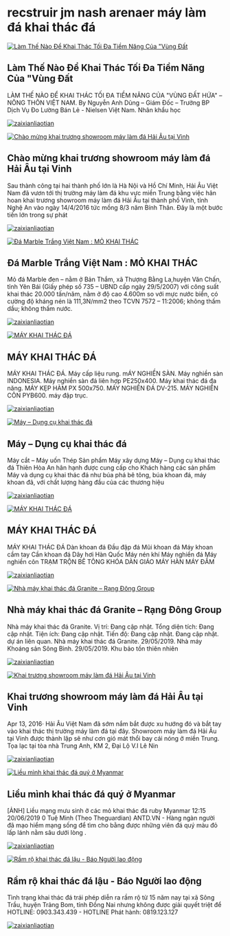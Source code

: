 # recstruir jm nash arenaer máy làm đá khai thác đá
<a href="https://mnn.zoosnet.net/LR/Chatpre.aspx?id=MNN94995150&p=https://topgrinding.com/" target="_blank">![Làm Thế Nào Để Khai Thác Tối Đa Tiềm Năng Của "Vùng Đất ](https://github.com/technlg/images/blob/main/24.jpg)</a>
## Làm Thế Nào Để Khai Thác Tối Đa Tiềm Năng Của "Vùng Đất 
LÀM THẾ NÀO ĐỂ KHAI THÁC TỐI ĐA TIỀM NĂNG CỦA "VÙNG ĐẤT HỨA" – NÔNG THÔN VIỆT NAM. By Nguyễn Anh Dũng – Giám Đốc – Trưởng BP Dịch Vụ Đo Lường Bán Lẻ - Nielsen Việt Nam. Nhân khẩu học 
<a href="https://mnn.zoosnet.net/LR/Chatpre.aspx?id=MNN94995150&p=https://topgrinding.com/" target="_blank"><img src="https://github.com/technlg/images/raw/main/chat11.jpg" alt="zaixianliaotian"/></a><a href="//whatsapp.shibangsoft.com/WhatsApp.php" ><img src="https://github.com/technlg/images/raw/main/chat11.png" alt=""></a>
<a href="https://mnn.zoosnet.net/LR/Chatpre.aspx?id=MNN94995150&p=https://topgrinding.com/" target="_blank">![Chào mừng khai trương showroom máy làm đá Hải Âu tại Vinh](https://github.com/technlg/images/blob/main/47.jpg)</a>
## Chào mừng khai trương showroom máy làm đá Hải Âu tại Vinh
Sau thành công tại hai thành phố lớn là Hà Nội và Hồ Chí Minh, Hải Âu Việt Nam đã vươn tới thị trường máy làm đá khu vực miền Trung bằng việc hân hoan khai trương showroom máy làm đá Hải Âu tại thành phố Vinh, tỉnh Nghệ An vào ngày 14/4/2016 tức mồng 8/3 năm Bính Thân. Đây là một bước tiến lớn trong sự phát 
<a href="https://mnn.zoosnet.net/LR/Chatpre.aspx?id=MNN94995150&p=https://topgrinding.com/" target="_blank"><img src="https://github.com/technlg/images/raw/main/chat11.jpg" alt="zaixianliaotian"/></a><a href="//whatsapp.shibangsoft.com/WhatsApp.php" ><img src="https://github.com/technlg/images/raw/main/chat11.png" alt=""></a>
<a href="https://mnn.zoosnet.net/LR/Chatpre.aspx?id=MNN94995150&p=https://topgrinding.com/" target="_blank">![Đá Marble Trắng Việt Nam : MỎ KHAI THÁC](https://github.com/technlg/images/blob/main/7.jpg)</a>
## Đá Marble Trắng Việt Nam : MỎ KHAI THÁC
Mỏ đá Marble đen – nằm ở Bản Thắm, xã Thượng Bằng La,huyện Văn Chấn, tỉnh Yên Bái (Giấy phép số 735 – UBND cấp ngày 29/5/2007) với công suất khai thác 20.000 tấn/năm, nằm ở độ cao 4.600m so với mực nước biển, có cường độ kháng nén là 111,3N/mm2 theo TCVN 7572 – 11:2006; không thấm dầu; không thấm nước.
<a href="https://mnn.zoosnet.net/LR/Chatpre.aspx?id=MNN94995150&p=https://topgrinding.com/" target="_blank"><img src="https://github.com/technlg/images/raw/main/chat11.jpg" alt="zaixianliaotian"/></a><a href="//whatsapp.shibangsoft.com/WhatsApp.php" ><img src="https://github.com/technlg/images/raw/main/chat11.png" alt=""></a>
<a href="https://mnn.zoosnet.net/LR/Chatpre.aspx?id=MNN94995150&p=https://topgrinding.com/" target="_blank">![MÁY KHAI THÁC ĐÁ](https://github.com/technlg/images/blob/main/55.jpg)</a>
## MÁY KHAI THÁC ĐÁ
MÁY KHAI THÁC ĐÁ. Máy cấp liệu rung. mÁY NGHIỀN SÀN. Máy nghiền sàn INDONESIA. Máy nghiền sàn đá liên hợp PE250x400. Máy khai thác đá đa năng. MÁY KẸP HÀM PX 500x750. MÁY NGHIỀN ĐÁ DV-215. MÁY NGHIỀN CÔN PYB600. máy đập trục.
<a href="https://mnn.zoosnet.net/LR/Chatpre.aspx?id=MNN94995150&p=https://topgrinding.com/" target="_blank"><img src="https://github.com/technlg/images/raw/main/chat11.jpg" alt="zaixianliaotian"/></a><a href="//whatsapp.shibangsoft.com/WhatsApp.php" ><img src="https://github.com/technlg/images/raw/main/chat11.png" alt=""></a>
<a href="https://mnn.zoosnet.net/LR/Chatpre.aspx?id=MNN94995150&p=https://topgrinding.com/" target="_blank">![Máy – Dụng cụ khai thác đá](https://github.com/technlg/images/blob/main/12.jpg)</a>
## Máy – Dụng cụ khai thác đá
Máy cắt – Máy uốn Thép Sản phẩm Máy xây dựng Máy – Dụng cụ khai thác đá Thiên Hòa An hân hạnh được cung cấp cho Khách hàng các sản phẩm Máy và dụng cụ khai thác đá như búa phá bê tông, búa khoan đá, máy khoan đã, với chất lượng hàng đầu của các thương hiệu 
<a href="https://mnn.zoosnet.net/LR/Chatpre.aspx?id=MNN94995150&p=https://topgrinding.com/" target="_blank"><img src="https://github.com/technlg/images/raw/main/chat11.jpg" alt="zaixianliaotian"/></a><a href="//whatsapp.shibangsoft.com/WhatsApp.php" ><img src="https://github.com/technlg/images/raw/main/chat11.png" alt=""></a>
<a href="https://mnn.zoosnet.net/LR/Chatpre.aspx?id=MNN94995150&p=https://topgrinding.com/" target="_blank">![MÁY KHAI THÁC ĐÁ](https://github.com/technlg/images/blob/main/47.jpg)</a>
## MÁY KHAI THÁC ĐÁ
MÁY KHAI THÁC ĐÁ Dàn khoan đá Đầu đập đá Mũi khoan đá Máy khoan cầm tay Cần khoan đá Dây hơi Hàn Quốc Máy nén khí Máy nghiền đá Máy nghiền côn TRẠM TRỘN BÊ TÔNG KHÓA DÀN GIÁO MÁY HÀN MÁY ĐẦM 
<a href="https://mnn.zoosnet.net/LR/Chatpre.aspx?id=MNN94995150&p=https://topgrinding.com/" target="_blank"><img src="https://github.com/technlg/images/raw/main/chat11.jpg" alt="zaixianliaotian"/></a><a href="//whatsapp.shibangsoft.com/WhatsApp.php" ><img src="https://github.com/technlg/images/raw/main/chat11.png" alt=""></a>
<a href="https://mnn.zoosnet.net/LR/Chatpre.aspx?id=MNN94995150&p=https://topgrinding.com/" target="_blank">![Nhà máy khai thác đá Granite – Rạng Đông Group](https://github.com/technlg/images/blob/main/26.jpg)</a>
## Nhà máy khai thác đá Granite – Rạng Đông Group
Nhà máy khai thác đá Granite. Vị trí: Đang cập nhật. Tổng diện tích: Đang cập nhật. Tiện ích: Đang cập nhật. Tiến độ: Đang cập nhật. Đang cập nhật. dự án liên quan. Nhà máy khai thác đá Granite. 29/05/2019. Nhà máy Khoáng sản Sông Bình. 29/05/2019. Khu bảo tồn thiên nhiên 
<a href="https://mnn.zoosnet.net/LR/Chatpre.aspx?id=MNN94995150&p=https://topgrinding.com/" target="_blank"><img src="https://github.com/technlg/images/raw/main/chat11.jpg" alt="zaixianliaotian"/></a><a href="//whatsapp.shibangsoft.com/WhatsApp.php" ><img src="https://github.com/technlg/images/raw/main/chat11.png" alt=""></a>
<a href="https://mnn.zoosnet.net/LR/Chatpre.aspx?id=MNN94995150&p=https://topgrinding.com/" target="_blank">![Khai trương showroom máy làm đá Hải Âu tại Vinh](https://github.com/technlg/images/blob/main/51.jpg)</a>
## Khai trương showroom máy làm đá Hải Âu tại Vinh
Apr 13, 2016· Hải Âu Việt Nam đã sớm nắm bắt được xu hướng đó và bắt tay vào khai thác thị trường máy làm đá tại đây. Showroom máy làm đá Hải Âu tại Vinh được thành lập sẽ như cơn gió mát thổi bay cái nóng ở miền Trung. Tọa lạc tại tòa nhà Trung Anh, KM 2, Đại Lộ V.I Lê Nin 
<a href="https://mnn.zoosnet.net/LR/Chatpre.aspx?id=MNN94995150&p=https://topgrinding.com/" target="_blank"><img src="https://github.com/technlg/images/raw/main/chat11.jpg" alt="zaixianliaotian"/></a><a href="//whatsapp.shibangsoft.com/WhatsApp.php" ><img src="https://github.com/technlg/images/raw/main/chat11.png" alt=""></a>
<a href="https://mnn.zoosnet.net/LR/Chatpre.aspx?id=MNN94995150&p=https://topgrinding.com/" target="_blank">![Liều mình khai thác đá quý ở Myanmar](https://github.com/technlg/images/blob/main/5.jpg)</a>
## Liều mình khai thác đá quý ở Myanmar
[ẢNH] Liều mạng mưu sinh ở các mỏ khai thác đá ruby Myanmar 12:15 20/06/2019 0 Tuệ Minh (Theo Theguardian) ANTD.VN - Hàng ngàn người đã mạo hiểm mạng sống để tìm cho bằng được những viên đá quý màu đỏ lấp lánh nằm sâu dưới lòng .
<a href="https://mnn.zoosnet.net/LR/Chatpre.aspx?id=MNN94995150&p=https://topgrinding.com/" target="_blank"><img src="https://github.com/technlg/images/raw/main/chat11.jpg" alt="zaixianliaotian"/></a><a href="//whatsapp.shibangsoft.com/WhatsApp.php" ><img src="https://github.com/technlg/images/raw/main/chat11.png" alt=""></a>
<a href="https://mnn.zoosnet.net/LR/Chatpre.aspx?id=MNN94995150&p=https://topgrinding.com/" target="_blank">![Rầm rộ khai thác đá lậu - Báo Người lao động](https://github.com/technlg/images/blob/main/32.jpg)</a>
## Rầm rộ khai thác đá lậu - Báo Người lao động
Tình trạng khai thác đá trái phép diễn ra rầm rộ từ 15 năm nay tại xã Sông Trầu, huyện Trảng Bom, tỉnh Đồng Nai nhưng không được giải quyết triệt để HOTLINE: 0903.343.439 - HOTLINE Phát hành: 0819.123.127
<a href="https://mnn.zoosnet.net/LR/Chatpre.aspx?id=MNN94995150&p=https://topgrinding.com/" target="_blank"><img src="https://github.com/technlg/images/raw/main/chat11.jpg" alt="zaixianliaotian"/></a><a href="//whatsapp.shibangsoft.com/WhatsApp.php" ><img src="https://github.com/technlg/images/raw/main/chat11.png" alt=""></a>
